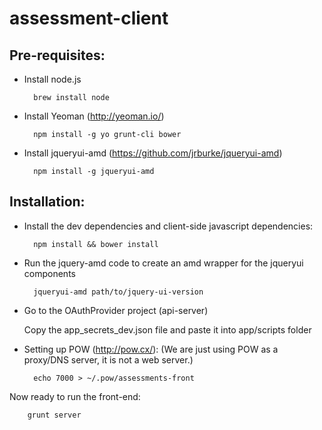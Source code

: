 assessment-client
=================

Pre-requisites:
---------------

* Install node.js
  
        brew install node

* Install Yeoman (http://yeoman.io/)

        npm install -g yo grunt-cli bower 

* Install jqueryui-amd (https://github.com/jrburke/jqueryui-amd)

        npm install -g jqueryui-amd    


Installation:
-------------

* Install the dev dependencies and client-side javascript dependencies:

        npm install && bower install

* Run the jquery-amd code to create an amd wrapper for the jqueryui components

        jqueryui-amd path/to/jquery-ui-version

* Go to the OAuthProvider project (api-server)

  Copy the app_secrets_dev.json file and paste it into app/scripts folder

* Setting up POW (http://pow.cx/): (We are just using POW as a proxy/DNS server, it is not a web server.)

        echo 7000 > ~/.pow/assessments-front

Now ready to run the front-end:

        grunt server
